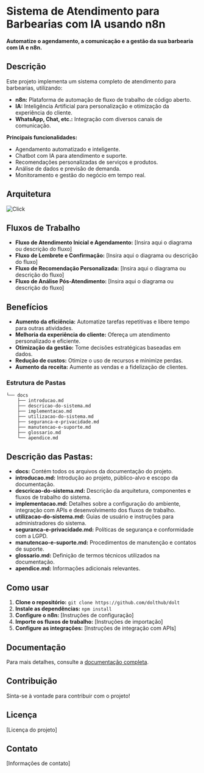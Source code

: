 # Sistema de Atendimento para Barbearias com IA usando n8n
 
 **Automatize o agendamento, a comunicação e a gestão da sua barbearia com IA e n8n.**
 
 ## Descrição
 
 Este projeto implementa um sistema completo de atendimento para barbearias, utilizando:
 
 * **n8n:** Plataforma de automação de fluxo de trabalho de código aberto.
 * **IA:** Inteligência Artificial para personalização e otimização da experiência do cliente.
 * **WhatsApp, Chat, etc.:** Integração com diversos canais de comunicação.
 
 **Principais funcionalidades:**
 
 * Agendamento automatizado e inteligente.
 * Chatbot com IA para atendimento e suporte.
 * Recomendações personalizadas de serviços e produtos.
 * Análise de dados e previsão de demanda.
 * Monitoramento e gestão do negócio em tempo real.
 
 ## Arquitetura
![Click](https://drive.google.com/file/d/1C2C-yCkEcmnFruIdrsa0WJgBP4sPaN1D/view)
 ## Fluxos de Trabalho
 
 * **Fluxo de Atendimento Inicial e Agendamento:**
     [Insira aqui o diagrama ou descrição do fluxo]
 * **Fluxo de Lembrete e Confirmação:**
     [Insira aqui o diagrama ou descrição do fluxo]
 * **Fluxo de Recomendação Personalizada:**
     [Insira aqui o diagrama ou descrição do fluxo]
 * **Fluxo de Análise Pós-Atendimento:**
     [Insira aqui o diagrama ou descrição do fluxo]
 
 ## Benefícios
 
 * **Aumento da eficiência:** Automatize tarefas repetitivas e libere tempo para outras atividades.
 * **Melhoria da experiência do cliente:** Ofereça um atendimento personalizado e eficiente.
 * **Otimização da gestão:** Tome decisões estratégicas baseadas em dados.
 * **Redução de custos:** Otimize o uso de recursos e minimize perdas.
 * **Aumento da receita:** Aumente as vendas e a fidelização de clientes.

### Estrutura de Pastas
```
└── docs
    ├── introducao.md
    ├── descricao-do-sistema.md
    ├── implementacao.md
    ├── utilizacao-do-sistema.md
    ├── seguranca-e-privacidade.md
    ├── manutencao-e-suporte.md
    ├── glossario.md
    └── apendice.md
```
    
## Descrição das Pastas:

 * **docs:** Contém todos os arquivos da documentação do projeto.
 * **introducao.md:** Introdução ao projeto, público-alvo e escopo da documentação.
 * **descricao-do-sistema.md:** Descrição da arquitetura, componentes e fluxos de trabalho do sistema.
 * **implementacao.md:** Detalhes sobre a configuração do ambiente, integração com APIs e desenvolvimento dos fluxos de trabalho.
 * **utilizacao-do-sistema.md:** Guias de usuário e instruções para administradores do sistema.
 * **seguranca-e-privacidade.md:** Políticas de segurança e conformidade com a LGPD.
 * **manutencao-e-suporte.md:** Procedimentos de manutenção e contatos de suporte.
 * **glossario.md:** Definição de termos técnicos utilizados na documentação.
 * **apendice.md:** Informações adicionais relevantes.
 
 ## Como usar
 
 1. **Clone o repositório:** `git clone https://github.com/dolthub/dolt`
 2. **Instale as dependências:** `npm install`
 3. **Configure o n8n:** [Instruções de configuração]
 4. **Importe os fluxos de trabalho:** [Instruções de importação]
 5. **Configure as integrações:** [Instruções de integração com APIs]
 
 ## Documentação
 
 Para mais detalhes, consulte a [documentação completa](./docs).
 
 ## Contribuição
 
 Sinta-se à vontade para contribuir com o projeto!
 
 ## Licença
 
 [Licença do projeto]
 
 ## Contato
 
 [Informações de contato]
